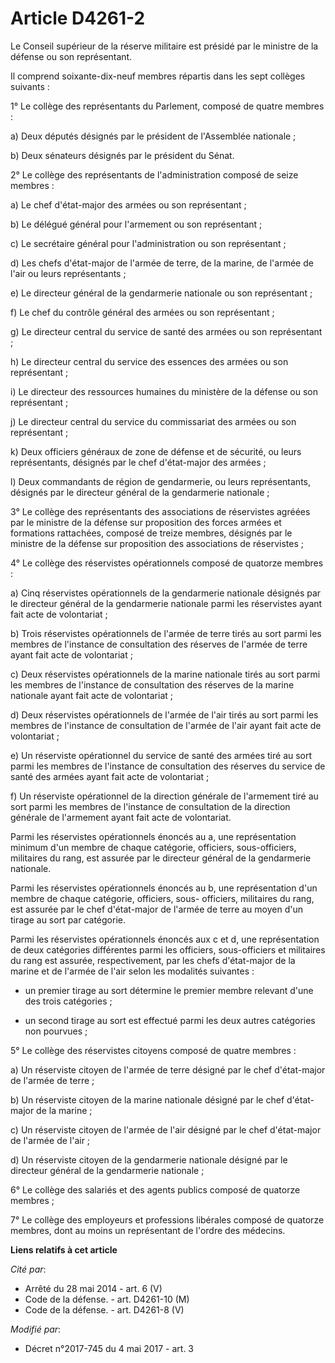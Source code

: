 # Article D4261-2

Le Conseil supérieur de la réserve militaire est présidé par le ministre de la défense ou son représentant.

Il comprend soixante-dix-neuf membres répartis dans les sept collèges suivants :

1° Le collège des représentants du Parlement, composé de quatre membres :

a) Deux députés désignés par le président de l'Assemblée nationale ;

b) Deux sénateurs désignés par le président du Sénat.

2° Le collège des représentants de l'administration composé de seize membres :

a) Le chef d'état-major des armées ou son représentant ;

b) Le délégué général pour l'armement ou son représentant ;

c) Le secrétaire général pour l'administration ou son représentant ;

d) Les chefs d'état-major de l'armée de terre, de la marine, de l'armée de l'air ou leurs représentants ;

e) Le directeur général de la gendarmerie nationale ou son représentant ;

f) Le chef du contrôle général des armées ou son représentant ;

g) Le directeur central du service de santé des armées ou son représentant ;

h) Le directeur central du service des essences des armées ou son représentant ;

i) Le directeur des ressources humaines du ministère de la défense ou son représentant ;

j) Le directeur central du service du commissariat des armées ou son représentant ;

k) Deux officiers généraux de zone de défense et de sécurité, ou leurs représentants, désignés par le chef d'état-major des
armées ;

l) Deux commandants de région de gendarmerie, ou leurs représentants, désignés par le directeur général de la gendarmerie
nationale ;

3° Le collège des représentants des associations de réservistes agréées par le ministre de la défense sur proposition des
forces armées et formations rattachées, composé de treize membres, désignés par le ministre de la défense sur proposition des
associations de réservistes ;

4° Le collège des réservistes opérationnels composé de quatorze membres :

a) Cinq réservistes opérationnels de la gendarmerie nationale désignés par le directeur général de la gendarmerie nationale
parmi les réservistes ayant fait acte de volontariat ;

b) Trois réservistes opérationnels de l'armée de terre tirés au sort parmi les membres de l'instance de consultation des
réserves de l'armée de terre ayant fait acte de volontariat ;

c) Deux réservistes opérationnels de la marine nationale tirés au sort parmi les membres de l'instance de consultation des
réserves de la marine nationale ayant fait acte de volontariat ;

d) Deux réservistes opérationnels de l'armée de l'air tirés au sort parmi les membres de l'instance de consultation de
l'armée de l'air ayant fait acte de volontariat ;

e) Un réserviste opérationnel du service de santé des armées tiré au sort parmi les membres de l'instance de consultation des
réserves du service de santé des armées ayant fait acte de volontariat ;

f) Un réserviste opérationnel de la direction générale de l'armement tiré au sort parmi les membres de l'instance de
consultation de la direction générale de l'armement ayant fait acte de volontariat.

Parmi les réservistes opérationnels énoncés au a, une représentation minimum d'un membre de chaque catégorie, officiers,
sous-officiers, militaires du rang, est assurée par le directeur général de la gendarmerie nationale.

Parmi les réservistes opérationnels énoncés au b, une représentation d'un membre de chaque catégorie, officiers, sous-
officiers, militaires du rang, est assurée par le chef d'état-major de l'armée de terre au moyen d'un tirage au sort par
catégorie.

Parmi les réservistes opérationnels énoncés aux c et d, une représentation de deux catégories différentes parmi les
officiers, sous-officiers et militaires du rang est assurée, respectivement, par les chefs d'état-major de la marine et de
l'armée de l'air selon les modalités suivantes :

- un premier tirage au sort détermine le premier membre relevant d'une des trois catégories ;

- un second tirage au sort est effectué parmi les deux autres catégories non pourvues ;

5° Le collège des réservistes citoyens composé de quatre membres :

a) Un réserviste citoyen de l'armée de terre désigné par le chef d'état-major de l'armée de terre ;

b) Un réserviste citoyen de la marine nationale désigné par le chef d'état-major de la marine ;

c) Un réserviste citoyen de l'armée de l'air désigné par le chef d'état-major de l'armée de l'air ;

d) Un réserviste citoyen de la gendarmerie nationale désigné par le directeur général de la gendarmerie nationale ;

6° Le collège des salariés et des agents publics composé de quatorze membres ;

7° Le collège des employeurs et professions libérales composé de quatorze membres, dont au moins un représentant de l'ordre
des médecins.

**Liens relatifs à cet article**

_Cité par_:

  - Arrêté du 28 mai 2014 - art. 6 (V)
  - Code de la défense. - art. D4261-10 (M)
  - Code de la défense. - art. D4261-8 (V)

_Modifié par_:

  - Décret n°2017-745 du 4 mai 2017 - art. 3
